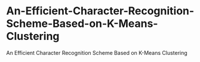 # An-Efficient-Character-Recognition-Scheme-Based-on-K-Means-Clustering
An Efficient Character Recognition Scheme Based on K-Means Clustering
